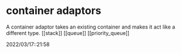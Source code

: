 # container adaptors
A container adaptor takes an existing container and makes it act like a different type.
[[stack]]
[[queue]]
[[priority_queue]]


2022/03/17::21:58
